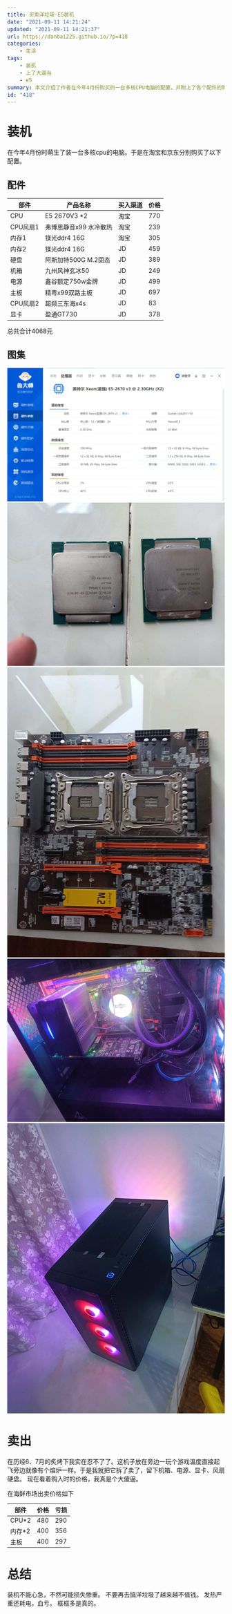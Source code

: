 ```yaml
---
title: 买卖洋垃圾-E5装机
date: "2021-09-11 14:21:24"
updated: "2021-09-11 14:21:37"
url: https://danbai225.github.io/?p=418
categories:
    - 生活
tags:
    - 装机
    - 上了大逼当
    - e5
summary: 本文介绍了作者在今年4月份购买的一台多核CPU电脑的配置，并附上了各个配件的购买渠道和价格。然后作者提到由于电脑发热严重，经过了6、7月份的炎热天气后，作者决定拆卸并出售了部分配件，列出了出售价格和亏损金额。最后作者总结了装机需要耐心，不应购买低质量产品，并提到了发热和耗电问题。
id: "418"
---
```


# 装机

在今年4月份时萌生了装一台多核cpu的电脑。于是在淘宝和京东分别购买了以下配置。
## 配件

|部件|产品名称|买入渠道|价格|
|-------|-------|-------|-------|
|CPU|E5 2670V3 *2|淘宝|770|
|CPU风扇1|弗博思静音x99 水冷散热|淘宝|239|
|内存1|镁光ddr4 16G|淘宝|305|
|内存2|镁光ddr4 16G|JD|459|
|硬盘|阿斯加特500G M.2固态|JD|389|
|机箱|九州风神玄冰50|JD|249|
|电源|鑫谷额定750w金牌|JD|499|
|主板|精粤x99双路主板|JD|697|
|CPU风扇2|超频三东海x4s|JD|83|
|显卡|盈通GT730|JD|378|

总共合计4068元

## 图集

![N20X6E51HV00SA`XPMR311.png](../res/img/418-1.jpeg)
![IMG20210906184707.jpg](../res/img/418-2.jpg)
![idlefishmsg1631251909723.jpg](../res/img/418-3.jpg)
![1627133329819.jpg](../res/img/418-4.jpg)
![1627133396155.jpg](../res/img/418-5.jpg)
# 卖出

在历经6、7月的炙烤下我实在忍不了了。这机子放在旁边一玩个游戏温度直接起飞旁边就像有个熔炉一样。于是我就把它拆了卖了，留下机箱、电源、显卡、风扇硬盘。
现在看着购入时的价格，我真是个大傻逼。

在海鲜市场出卖价格如下

|部件|价格|亏损|
|-------|-------|-------|
|CPU*2|480|290|
|内存*2|400|356|
|主板|400|297|

# 总结

装机不能心急，不然可能损失惨重。
不要再去搞洋垃圾了越来越不值钱。
发热严重还耗电，血亏。
框框多是真的。
